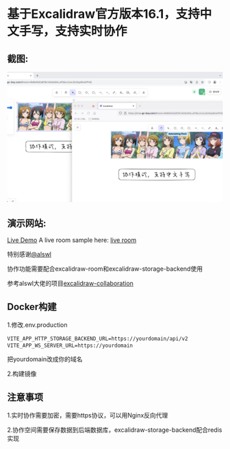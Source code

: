 # 基于Excalidraw官方版本16.1，支持中文手写，支持实时协作

## 截图:

![snapshot](./_assets/Snipaste.png)

## 演示网站:

[Live Demo](https://draw.gc-boy.com/)
A live room sample here: [live room](https://draw.gc-boy.com/#room=6e8d4d2a919c1e0dc84c,eFibbJzUwJSzGqo9nshPHQ)

特别感谢[@alswl](https://github.com/alswl)

协作功能需要配合excalidraw-room和excalidraw-storage-backend使用

参考alswl大佬的项目[excalidraw-collaboration](https://github.com/alswl/excalidraw-collaboration)

## Docker构建
1.修改.env.production
  ```
  VITE_APP_HTTP_STORAGE_BACKEND_URL=https://yourdomain/api/v2
  VITE_APP_WS_SERVER_URL=https://yourdomain
  ```
  把yourdomain改成你的域名

2.构建镜像

## 注意事项
1.实时协作需要加密，需要https协议，可以用Nginx反向代理

2.协作空间需要保存数据到后端数据库，excalidraw-storage-backend配合redis实现

